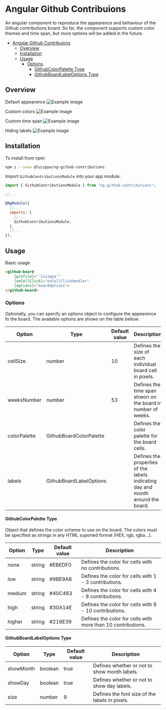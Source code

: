 # Angular Github Contribuions

An angular component to reproduce the appearence and behaviour of the Github contributions board. So far, the component supports custom color themes and time span, but more options will be added in the future.

- [Angular Github Contribuions](#angular-github-contribuions)
  - [Overview](#overview)
  - [Installation](#installation)
  - [Usage](#usage)
    - [Options](#options)
      - [GithubColorPalette Type](#githubcolorpalette-type)
      - [GithubBoardLabelOptions Type](#githubboardlabeloptions-type)

## Overview

Default appearence
![Example image](https://github.com/luizppa/ng-github-contributions/blob/main/docs/default-appearence.jpg?raw=true)

Custom colors
![Example image](https://github.com/luizppa/ng-github-contributions/blob/main/docs/custom-colors.jpg?raw=true)

Custom time span
![Example image](https://github.com/luizppa/ng-github-contributions/blob/main/docs/custom-week-count.jpg?raw=true)

Hiding labels
![Example image](https://github.com/luizppa/ng-github-contributions/blob/main/docs/no-labels.jpg?raw=true)

## Installation

To install from npm:

```sh
npm i --save @luizppa/ng-github-contributions
```

Import `GithubContributionsModule` into your app module:

```javascript
import { GithubContributionsModule } from "ng-github-contributions";

//...

@NgModule({
  //...
  imports: [
    //...
    GithubContributionsModule,
  ],
  //...
});

```

## Usage

Basic usage

```html
<github-board
    [profile]="'luizppa'"
    [onCellClick]="onCellClickHandler"
    [options]="boardOptions">
</github-board>
```

### Options

Optionally, you can specify an options object to configure the appearence fo the board. The available options are shown on the table bellow:

| Option       | Type                    | Default value | Description                                                                    |
|--------------|-------------------------|---------------|--------------------------------------------------------------------------------|
| cellSize     | number                  | 10            | Defines the size of each individual board cell in pixels.                      |
| weeksNumber  | number                  | 53            | Defines the time span shwon on the board in number of weeks.                   |
| colorPalette | GithubBoardColorPalette |               | Defines the color palette for the board cells.                                 |
| labels       | GithubBoardLabelOptions |               | Defines the properties of the labels indicating day and month around the board.|

#### GithubColorPalette Type

Object that defines the color scheme to use on the board. The colors must be specified as strings in any HTML suported format (HEX, rgb, rgba...).

| Option | Type   | Default value | Description                                                 |
|--------|--------|---------------|-------------------------------------------------------------|
| none   | string | #EBEDF0       | Defines the color for cells with no contributions.          |
| low    | string | #9BE9A8       | Defines the color for cells with 1 - 3 contributions.       |
| medium | string | #40C463       | Defines the color for cells with 4 - 8 contributions.       |
| high   | string | #30A14E       | Defines the color for cells with 9 - 10 contributions.      |
| higher | string | #216E39       | Defines the color for cells with more than 10 contributions.|

#### GithubBoardLabelOptions Type

| Option    | Type    | Default value | Description                                   |
|-----------|---------|---------------|-----------------------------------------------|
| showMonth | boolean | true          | Defines whether or not to show month labels.  |
| showDay   | boolean | true          | Defines whether or not to show day labels.    |
| size      | number  | 9             | Defines the font size of the labels in pixels.|
